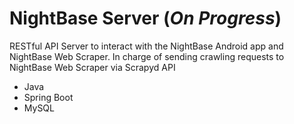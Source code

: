 # NightBase Server (*On Progress*)
RESTful API Server to interact with the NightBase Android app and NightBase Web Scraper. In charge of sending crawling requests to NightBase Web Scraper via Scrapyd API

- Java
- Spring Boot
- MySQL

